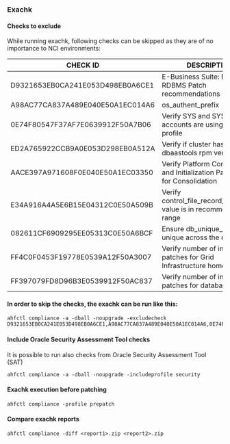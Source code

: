 ### Exachk


#### Checks to exclude  
While running exachk, following checks can be skipped as they are of no importance to NCI environments:  


| CHECK ID | DESCRIPTION |
| -------- | ----------- |
| D9321653EB0CA241E053D498EB0A6CE1 | E-Business Suite: ETCC RDBMS Patch recommendations |
| A98AC77CA837A489E040E50A1EC014A6 | os_authent_prefix |
| 0E74F80547F37AF7E0639912F50A7B06 | Verify SYS and SYSTEM accounts are using default profile |
| ED2A765922CCB9A0E053D298EB0A512A | Verify if cluster has the latest dbaastools rpm version |
| AACE397A971608F0E040E50A1EC03350 | Verify Platform Configuration and Initialization Parameters for Consolidation |
| E34A916A4A5E6B15E04312C0E50A509B | Verify control_file_record_keep_time value is in recommended range |
| 082611CF6909295EE05313C0E50A6BCF | Ensure db_unique_name is unique across the enterprise |
| FF4C0F0453F19778E0539A12F50A3007 | Verify number of inactive patches for Grid Infrastructure home |
| FF397079FD8D96B3E0539912F50AC837 | Verify number of inactive patches for database home |


#### In order to skip the checks, the exachk can be run like this:  

    ahfctl compliance -a -dball -noupgrade -excludecheck D9321653EB0CA241E053D498EB0A6CE1,A98AC77CA837A489E040E50A1EC014A6,0E74F80547F37AF7E0639912F50A7B06,ED2A765922CCB9A0E053D298EB0A512A,AACE397A971608F0E040E50A1EC03350,E34A916A4A5E6B15E04312C0E50A509B,082611CF6909295EE05313C0E50A6BCF,FF4C0F0453F19778E0539A12F50A3007,FF397079FD8D96B3E0539912F50AC837  


#### Include Oracle Security Assessment Tool checks  
It is possible to run also checks from Oracle Security Assessment Tool (SAT)  

    ahfctl compliance -a -dball -noupgrade -includeprofile security  


#### Exachk execution before patching  
    ahfctl compliance -profile prepatch  


#### Compare exachk reports  
    ahfctl compliance -diff <report1>.zip <report2>.zip  
